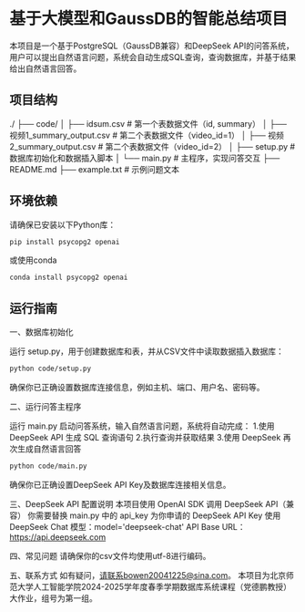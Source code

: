 # 基于大模型和GaussDB的智能总结项目

本项目是一个基于PostgreSQL（GaussDB兼容）和DeepSeek API的问答系统，用户可以提出自然语言问题，系统会自动生成SQL查询，查询数据库，并基于结果给出自然语言回答。

## 项目结构
./
├── code/
│   ├── idsum.csv                     # 第一个表数据文件（id, summary）
│   ├── 视频1_summary_output.csv      # 第二个表数据文件（video_id=1）
│   ├── 视频2_summary_output.csv      # 第二个表数据文件（video_id=2）
│   ├── setup.py                      # 数据库初始化和数据插入脚本
│   └── main.py                       # 主程序，实现问答交互
├── README.md
├── example.txt                   # 示例问题文本

## 环境依赖

请确保已安装以下Python库：

```bash
pip install psycopg2 openai
```

或使用conda
```bash
conda install psycopg2 openai
```

## 运行指南

一、数据库初始化

运行 setup.py，用于创建数据库和表，并从CSV文件中读取数据插入数据库：

```bash
python code/setup.py
```

确保你已正确设置数据库连接信息，例如主机、端口、用户名、密码等。

二、运行问答主程序

运行 main.py 启动问答系统，输入自然语言问题，系统将自动完成：
1.使用 DeepSeek API 生成 SQL 查询语句
2.执行查询并获取结果
3.使用 DeepSeek 再次生成自然语言回答
    
```bash
python code/main.py
```

确保你已正确设置DeepSeek API Key及数据库连接相关信息。

三、DeepSeek API 配置说明
本项目使用 OpenAI SDK 调用 DeepSeek API（兼容）
你需要替换 main.py 中的 api_key 为你申请的 DeepSeek API Key
使用 DeepSeek Chat 模型：model='deepseek-chat'
API Base URL：https://api.deepseek.com

四、常见问题
请确保你的csv文件均使用utf-8进行编码。

五、联系方式
如有疑问，请联系bowen20041225@sina.com。
本项目为北京师范大学人工智能学院2024-2025学年度春季学期数据库系统课程（党德鹏教授）大作业，组号为第一组。
